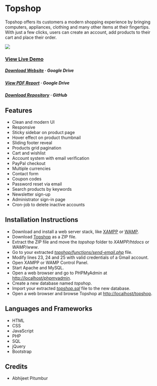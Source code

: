 # Topshop

Topshop offers its customers a modern shopping experience by bringing computers, appliances, clothing and many other items at their fingertips. With just a few clicks, users can create an account, add products to their cart and place their order.

![](https://github.com/Abhijeet-Pitumbur/topshop/project/demo.gif)

### [View Live Demo](https://abhtopshop.000webhostapp.com)

##### [Download Website](https://drive.google.com/u/1/uc?id=1gBOF_MTC4chtthqVsDgC00sokZPknYR7&export=download&confirm=t) · Google Drive
##### [View PDF Report](https://drive.google.com/file/d/1pSBVrtWPZ9ggh0325FxFNBDCdk_yNJz0/view)  · Google Drive
##### [Download Repository](https://github.com/Abhijeet-Pitumbur/topshop/archive/refs/heads/main.zip)  · GitHub

## Features
- Clean and modern UI
- Responsive
- Sticky sidebar on product page
- Hover effect on product thumbnail
- Sliding footer reveal
- Products grid pagination
- Cart and wishlist
- Account system with email verification
- PayPal checkout
- Multiple currencies
- Contact form
- Coupon codes
- Password reset via email
- Search products by keywords
- Newsletter sign-up
- Administrator sign-in page
- Cron-job to delete inactive accounts

## Installation Instructions
- Download and install a web server stack, like [XAMPP](https://www.apachefriends.org/) or [WAMP](https://www.wampserver.com/).
- Download [Topshop](https://drive.google.com/u/1/uc?id=1gBOF_MTC4chtthqVsDgC00sokZPknYR7&export=download&confirm=t) as a ZIP file.
- Extract the ZIP file and move the *topshop* folder to *XAMPP/htdocs* or *WAMP/www*.
- Go to your extracted *[topshop/functions/send-email.php](project/functions/send-email.php)* file.
- Modify lines 23, 24 and 25 with valid credentials of a Gmail account.
- Open XAMPP or WAMP Control Panel.
- Start Apache and MySQL.
- Open a web browser and go to PHPMyAdmin at [http://localhost/phpmyadmin](http://localhost/phpmyadmin).
- Create a new database named *topshop*.
- Import your extracted *[topshop.sql](project/topshop.sql)* file to the new database.
- Open a web browser and browse Topshop at [http://localhost/topshop](http://localhost/topshop).

## Languages and Frameworks
- HTML
- CSS
- JavaScript
- PHP
- SQL
- jQuery
- Bootstrap

## Credits
- Abhijeet Pitumbur
